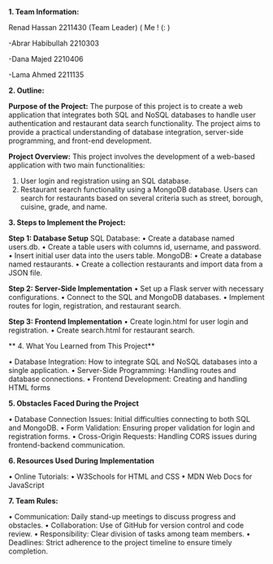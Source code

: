 **1.	Team Information:**

Renad Hassan 2211430 (Team Leader) ( Me ! (: )

-Abrar Habibullah 2210303

-Dana Majed 2210406

-Lama Ahmed 2211135

**2.	Outline:**

**Purpose of the Project:**
The purpose of this project is to create a web application that integrates both SQL and NoSQL databases to handle user authentication and restaurant data search functionality. The project aims to provide a practical understanding of database integration, server-side programming, and front-end development.

**Project Overview:**
This project involves the development of a web-based application with two main functionalities:
1.	User login and registration using an SQL database.
2.	Restaurant search functionality using a MongoDB database. Users can search for restaurants based on several criteria such as street, borough, cuisine, grade, and name.


**3.	Steps to Implement the Project:**

**Step 1: Database Setup**
SQL Database:
•	Create a database named users.db.
•	Create a table users with columns id, username, and password.
•	Insert initial user data into the users table.
MongoDB:
•	Create a database named restaurants.
•	Create a collection restaurants and import data from a JSON file.

**Step 2: Server-Side Implementation**
•	Set up a Flask server with necessary configurations.
•	Connect to the SQL and MongoDB databases.
•	Implement routes for login, registration, and restaurant search.

**Step 3: Frontend Implementation**
•	Create login.html for user login and registration.
•	Create search.html for restaurant search.


**
4.	What You Learned from This Project**

•	Database Integration: How to integrate SQL and NoSQL databases into a single application.
•	Server-Side Programming: Handling routes and database connections.
•	Frontend Development: Creating and handling HTML forms 


**5.	Obstacles Faced During the Project**

•	Database Connection Issues: Initial difficulties connecting to both SQL and MongoDB.
•	Form Validation: Ensuring proper validation for login and registration forms.
•	Cross-Origin Requests: Handling CORS issues during frontend-backend communication.

**6.	Resources Used During Implementation**

•	Online Tutorials:
•	W3Schools for HTML and CSS
•	MDN Web Docs for JavaScript


**7.	Team Rules:**

•	Communication: Daily stand-up meetings to discuss progress and obstacles.
•	Collaboration: Use of GitHub for version control and code review.
•	Responsibility: Clear division of tasks among team members.
•	Deadlines: Strict adherence to the project timeline to ensure timely completion.



